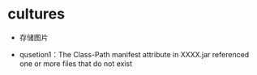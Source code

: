 # cultures
* 存储图片

* qusetion1：The Class-Path manifest attribute in XXXX.jar referenced one or more files that do not exist
